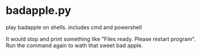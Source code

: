 # badapple.py
play badapple on shells. includes cmd and powershell

It would stop and print something like "Files ready. Please restart program".
Run the command again to wath that sweet bad apple.
